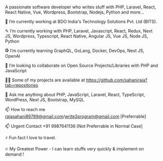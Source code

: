 A passionate software developer who writes stuff with PHP, Laravel, React, React Native, Vue, Wordpress, Bootstrap, Nodejs, Python and more...

🔭   I’m currently working at BDO India's Technology Solutions Pvt. Ltd (BITS).

✎   I’m currently working with PHP, Laravel, Javascript, React, Redux, Next JS, Wordpress, Typescript, React Native, Angular JS, Vue JS, Node JS, Python

⭆   I’m currently learning GraphQL, GoLang, Docker, DevOps, Nest JS, OpenAI

👯   I’m looking to collaborate on Open Source Projects/Libraries with PHP and JavaScript

👨‍💻   Some of my projects are available at https://github.com/sahaniraja?tab=repositories

💬  Ask me anything about PHP, JavaScript, Laravel, React, TypeScript, WordPress, Next JS, Bootstrap, MySQL

📫  How to reach me rajasahani89789@gmail.com/write2program@gmail.com [Preferrable]

📫  Urgent Contact +91 9987641136 [Not Preferrable in Normal Case]

⚡  Fun fact I love to travel.

🔥  My Greatest Power - I can learn stuffs very quickly & implement on demand !
